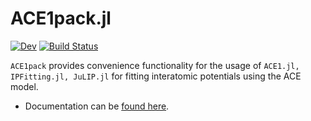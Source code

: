 # ACE1pack.jl

<!-- [![Stable](https://img.shields.io/badge/docs-stable-blue.svg)](https://cortner.github.io/ACE1pack.jl/stable) -->
[![Dev](https://img.shields.io/badge/docs-dev-blue.svg)](https://cortner.github.io/ACE1pack.jl/dev)
[![Build Status](https://github.com/cortner/ACE1pack.jl/actions/workflows/CI.yml/badge.svg?branch=main)](https://github.com/cortner/ACE1pack.jl/actions/workflows/CI.yml?query=branch%3Amain) 

`ACE1pack` provides convenience functionality for the usage of `ACE1.jl, IPFitting.jl, JuLIP.jl` for fitting interatomic potentials using the ACE model. 
- Documentation can be [found here](https://acesuit.github.io/ACE1pack.jl/).
